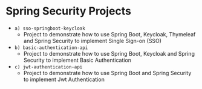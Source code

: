 # Spring Security Projects

- ```a) sso-springboot-keycloak``` 
  - Project to demonstrate how to use Spring Boot, Keycloak, Thymeleaf and Spring Security to implement Single Sign-on (SSO)
- ```b) basic-authentication-api``` 
  - Project to demonstrate how to use Spring Boot, Keycloak and Spring Security to implement Basic Authentication
- ```c) jwt-authentication-api``` 
  - Project to demonstrate how to use Spring Boot and Spring Security to implement Jwt Authentication